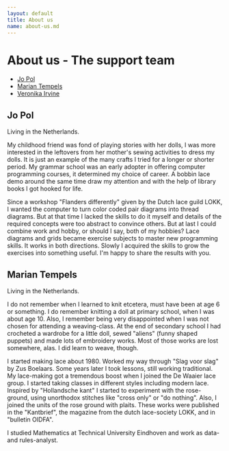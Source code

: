 ```yaml
---
layout: default
title: About us
name: about-us.md
---
```


# About us - The support team

* [Jo Pol](#jo-pol)
* [Marian Tempels](#marian-tempels)
* <a href="https://tesselace.com/about/" target="_blank">Veronika Irvine</a>

## Jo Pol

Living in the Netherlands.

My childhood friend was fond of playing stories with her dolls,
I was more interested in the leftovers from her mother's sewing activities to dress my dolls.
It is just an example of the many crafts I tried for a longer or shorter period.
My grammar school was an early adopter in offering computer programming courses, it determined my choice of career.
A bobbin lace demo around the same time draw my attention and with the help of library books I got hooked for life.

Since a workshop "Flanders differently" given by the Dutch lace guild LOKK,
I wanted the computer to turn color coded pair diagrams into thread diagrams.
But at that time I lacked the skills to do it myself and
details of the required concepts were too abstract to convince others.
But at last I could combine work and hobby, or should I say, both of my hobbies?
Lace diagrams and grids became exercise subjects to master new programming skills.
It works in both directions. Slowly I acquired the skills to grow the exercises into something useful.
I'm happy to share the results with you.

## Marian Tempels

Living in the Netherlands.        

I do not remember when I learned to knit etcetera, must have been at age 6 or something. I do remember knitting a doll at primary school, when I was about age 10. Also, I remember being very disappointed when I was not chosen for attending a weaving-class. At the end of secondary school I had crocheted a wardrobe for a little doll, sewed "aliens" (funny shaped puppets) and made lots of embroidery works. Most of those works are lost somewhere, alas. I did learn to weave, though.

I started making lace about 1980. Worked my way through "Slag voor slag" by Zus Boelaars. Some years later I took lessons, still working traditional.   
My lace-making got a tremendous boost when I joined the De Waaier lace group. I started taking classes in different styles including modern lace.           
Inspired by "Hollandsche kant" I started to experiment with the rose-ground, using unorthodox stitches like "cross only" or "do nothing". Also, I joined the units of the rose ground with plaits. These works were published in the "Kantbrief", the magazine from the dutch lace-society LOKK, and in "bulletin OIDFA".   

I studied Mathematics at Technical University Eindhoven and work as data- and rules-analyst.    
